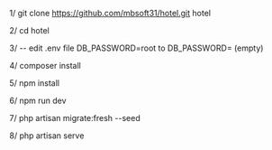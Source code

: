 

1/ git clone https://github.com/mbsoft31/hotel.git hotel

2/ cd hotel

3/ -- edit .env file DB_PASSWORD=root to DB_PASSWORD= (empty)

4/ composer install

5/ npm install

6/ npm run dev

7/ php artisan migrate:fresh --seed

8/ php artisan serve
